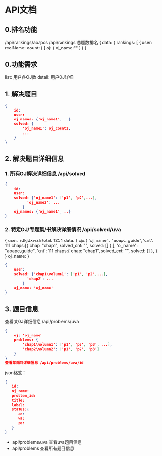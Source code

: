 # API文档

## 0.排名功能
/api/rankings/aoapcs
/api/rankings 总题数排名
{
    data: {
        rankings: [
        {
            user:
            realName:
            count:
        }
        ]
        oj: {
            oj_name:""
        }
    }
}
## 0.功能需求
list:
用户各OJ数
detail:
用户OJ详细
## 1. 解决题目
```json
{
    id:
    user:
    oj_names: {'oj_name1', ..}
    solved: {
        'oj_name1': oj_count1,
        ...
    }
}
```
## 2. 解决题目详细信息
### 1. 所有OJ解决详细信息 /api/solved
```json
{
    id:
    user:
    solved: {'oj_name1': ['p1', 'p2',...],
          'oj_name2': ...
        }
    oj_names: {'oj_name1', ..}
}
```
### 2. 特定OJ/专题集/书解决详细情况 /api/solved/uva
{
    user: sdkjdxwzh
    total: 1254
    data: {
        ojs:{
        'oj_name' : "aoapc_guide",
        'cnt': 111
         chaps:[{
            chap: "chap1",
            solved_cnt: "",
            solved: []
        },],
        'oj_name' : "aoapc_guide",
        'cnt': 111
         chaps:{
            chap: "chap1",
            solved_cnt: "",
            solved: []
        },
    }
    }
    oj_name:
}
```json
{
    user:
    solved: {'chap1\volumn1': ['p1', 'p2',...],
          'chap2': ...
        }
    oj_name: 'oj_name'
}
```
## 3. 题目信息
查看某OJ详细信息 /api/problems/uva
```json
{
    oj: 'oj_name'
    problems: {
        'chap1\volumn1': ['p1', 'p2', 'p3', ...],
        'chap2\volumn2': ['p1', 'p2', 'p3']
    }
}
查看某题目详细信息 /api/problems/uva/id
```
json格式：
```json
{
   id:
   oj_name:
   problem_id:
   title:
   label:
   status:{
      ac:
      wa:
      pe:
   }
}
```
- api/problems/uva 查看uva题目信息
- api/problems 查看所有题目信息